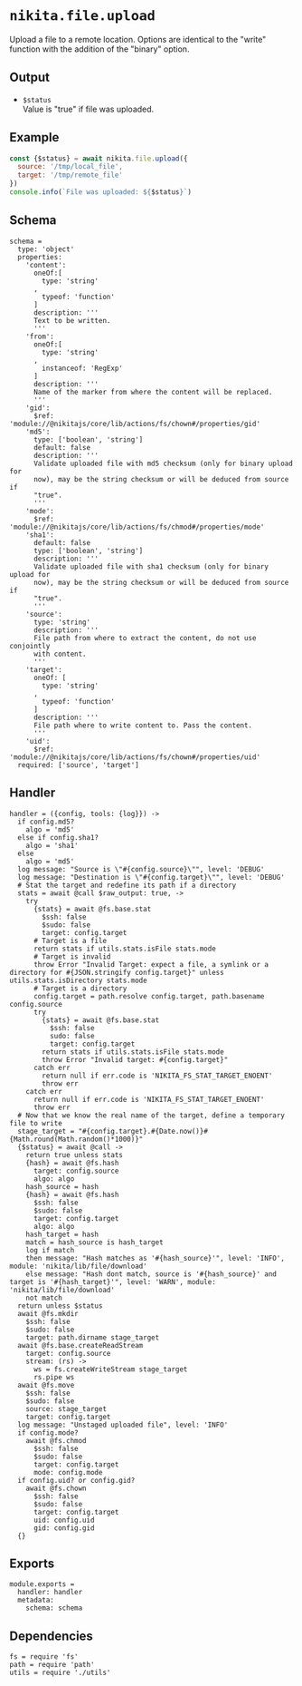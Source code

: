 
# `nikita.file.upload`

Upload a file to a remote location. Options are identical to the "write"
function with the addition of the "binary" option.

## Output

* `$status`   
  Value is "true" if file was uploaded.

## Example

```js
const {$status} = await nikita.file.upload({
  source: '/tmp/local_file',
  target: '/tmp/remote_file'
})
console.info(`File was uploaded: ${$status}`)
```

## Schema

    schema =
      type: 'object'
      properties:
        'content':
          oneOf:[
            type: 'string'
          ,
            typeof: 'function'
          ]
          description: '''
          Text to be written.
          '''
        'from':
          oneOf:[
            type: 'string'
          ,
            instanceof: 'RegExp'
          ]
          description: '''
          Name of the marker from where the content will be replaced.
          '''
        'gid':
          $ref: 'module://@nikitajs/core/lib/actions/fs/chown#/properties/gid'
        'md5':
          type: ['boolean', 'string']
          default: false
          description: '''
          Validate uploaded file with md5 checksum (only for binary upload for
          now), may be the string checksum or will be deduced from source if
          "true".
          '''
        'mode':
          $ref: 'module://@nikitajs/core/lib/actions/fs/chmod#/properties/mode'
        'sha1':
          default: false
          type: ['boolean', 'string']
          description: '''
          Validate uploaded file with sha1 checksum (only for binary upload for
          now), may be the string checksum or will be deduced from source if
          "true".
          '''
        'source':
          type: 'string'
          description: '''
          File path from where to extract the content, do not use conjointly
          with content.
          '''
        'target':
          oneOf: [
            type: 'string'
          ,
            typeof: 'function'
          ]
          description: '''
          File path where to write content to. Pass the content.
          '''
        'uid':
          $ref: 'module://@nikitajs/core/lib/actions/fs/chown#/properties/uid'
      required: ['source', 'target']

## Handler

    handler = ({config, tools: {log}}) ->
      if config.md5?
        algo = 'md5'
      else if config.sha1?
        algo = 'sha1'
      else
        algo = 'md5'
      log message: "Source is \"#{config.source}\"", level: 'DEBUG'
      log message: "Destination is \"#{config.target}\"", level: 'DEBUG'
      # Stat the target and redefine its path if a directory
      stats = await @call $raw_output: true, ->
        try
          {stats} = await @fs.base.stat
            $ssh: false
            $sudo: false
            target: config.target
          # Target is a file
          return stats if utils.stats.isFile stats.mode
          # Target is invalid
          throw Error "Invalid Target: expect a file, a symlink or a directory for #{JSON.stringify config.target}" unless utils.stats.isDirectory stats.mode
          # Target is a directory
          config.target = path.resolve config.target, path.basename config.source
          try
            {stats} = await @fs.base.stat
              $ssh: false
              sudo: false
              target: config.target
            return stats if utils.stats.isFile stats.mode
            throw Error "Invalid target: #{config.target}"
          catch err
            return null if err.code is 'NIKITA_FS_STAT_TARGET_ENOENT'
            throw err
        catch err
          return null if err.code is 'NIKITA_FS_STAT_TARGET_ENOENT'
          throw err
      # Now that we know the real name of the target, define a temporary file to write
      stage_target = "#{config.target}.#{Date.now()}#{Math.round(Math.random()*1000)}"
      {$status} = await @call ->
        return true unless stats
        {hash} = await @fs.hash
          target: config.source
          algo: algo
        hash_source = hash
        {hash} = await @fs.hash
          $ssh: false
          $sudo: false
          target: config.target
          algo: algo
        hash_target = hash
        match = hash_source is hash_target
        log if match
        then message: "Hash matches as '#{hash_source}'", level: 'INFO', module: 'nikita/lib/file/download'
        else message: "Hash dont match, source is '#{hash_source}' and target is '#{hash_target}'", level: 'WARN', module: 'nikita/lib/file/download'
        not match
      return unless $status
      await @fs.mkdir
        $ssh: false
        $sudo: false
        target: path.dirname stage_target
      await @fs.base.createReadStream
        target: config.source
        stream: (rs) ->
          ws = fs.createWriteStream stage_target
          rs.pipe ws
      await @fs.move
        $ssh: false
        $sudo: false
        source: stage_target
        target: config.target
      log message: "Unstaged uploaded file", level: 'INFO'
      if config.mode?
        await @fs.chmod
          $ssh: false
          $sudo: false
          target: config.target
          mode: config.mode
      if config.uid? or config.gid?
        await @fs.chown
          $ssh: false
          $sudo: false
          target: config.target
          uid: config.uid
          gid: config.gid
      {}

## Exports

    module.exports =
      handler: handler
      metadata:
        schema: schema

## Dependencies

    fs = require 'fs'
    path = require 'path'
    utils = require './utils'
